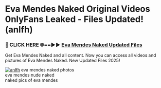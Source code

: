 # Eva Mendes Naked Original Videos 0nlyFans Leaked - Files Updated! (anlfh)

<h3>🔴 CLICK HERE 🌐==►► <a href="https://tinyurl.com/yckcrads" rel="nofollow">Eva Mendes Naked Updated Files</a></h3>

Get Eva Mendes Naked and all content. Now you can access all videos and pictures of Eva Mendes Naked. New Updated Files 2025!

[![anlfh](https://i.imgur.com/hpKpOFt.gif)](https://tinyurl.com/yckcrads)
eva mendes naked photos<br>
eva mendes nude naked<br>
naked pics of eva mendes